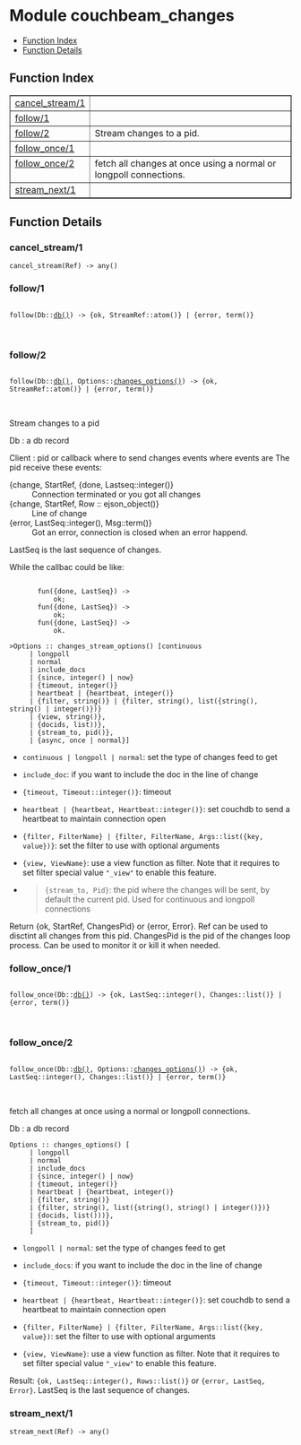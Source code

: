 

# Module couchbeam_changes #
* [Function Index](#index)
* [Function Details](#functions)


<a name="index"></a>

## Function Index ##


<table width="100%" border="1" cellspacing="0" cellpadding="2" summary="function index"><tr><td valign="top"><a href="#cancel_stream-1">cancel_stream/1</a></td><td></td></tr><tr><td valign="top"><a href="#follow-1">follow/1</a></td><td></td></tr><tr><td valign="top"><a href="#follow-2">follow/2</a></td><td>Stream changes to a pid.</td></tr><tr><td valign="top"><a href="#follow_once-1">follow_once/1</a></td><td></td></tr><tr><td valign="top"><a href="#follow_once-2">follow_once/2</a></td><td>fetch all changes at once using a normal or longpoll
connections.</td></tr><tr><td valign="top"><a href="#stream_next-1">stream_next/1</a></td><td></td></tr></table>


<a name="functions"></a>

## Function Details ##

<a name="cancel_stream-1"></a>

### cancel_stream/1 ###

`cancel_stream(Ref) -> any()`


<a name="follow-1"></a>

### follow/1 ###


<pre><code>
follow(Db::<a href="#type-db">db()</a>) -&gt; {ok, StreamRef::atom()} | {error, term()}
</code></pre>
<br />


<a name="follow-2"></a>

### follow/2 ###


<pre><code>
follow(Db::<a href="#type-db">db()</a>, Options::<a href="#type-changes_options">changes_options()</a>) -&gt; {ok, StreamRef::atom()} | {error, term()}
</code></pre>
<br />

Stream changes to a pid

Db : a db record


Client : pid  or callback where to send changes events where events are
The pid receive these events:



<dt>{change, StartRef, {done, Lastseq::integer()}</dt>




<dd>Connection terminated or you got all changes</dd>




<dt>{change, StartRef, Row :: ejson_object()}</dt>




<dd>Line of change</dd>




<dt>{error, LastSeq::integer(), Msg::term()}</dt>




<dd>Got an error, connection is closed when an error
happend.</dd>



LastSeq is the last sequence of changes.

While the callbac could be like:

```

       fun({done, LastSeq}) ->
           ok;
       fun({done, LastSeq}) ->
           ok;
       fun({done, LastSeq}) ->
           ok.
```



```
>Options :: changes_stream_options() [continuous
     | longpoll
     | normal
     | include_docs
     | {since, integer() | now}
     | {timeout, integer()}
     | heartbeat | {heartbeat, integer()}
     | {filter, string()} | {filter, string(), list({string(), string() | integer()})}
     | {view, string()},
     | {docids, list))},
     | {stream_to, pid()},
     | {async, once | normal}]
```



* `continuous | longpoll | normal`: set the type of changes
feed to get

* `include_doc`: if you want to include the doc in the line of
change

* `{timeout, Timeout::integer()}`: timeout

* `heartbeat | {heartbeat, Heartbeat::integer()}`: set couchdb
to send a heartbeat to maintain connection open

* `{filter, FilterName} | {filter, FilterName, Args::list({key,
value})}`: set the filter to use with optional arguments

* `{view, ViewName}`: use a view function as filter. Note
that it requires to set filter special value `"_view"`
to enable this feature.

* >`{stream_to, Pid}`: the pid where the changes will be sent,
by default the current pid. Used for continuous and longpoll
connections





 Return {ok, StartRef, ChangesPid} or {error, Error}. Ref can be
used to disctint all changes from this pid. ChangesPid is the pid of
the changes loop process. Can be used to monitor it or kill it
when needed.

<a name="follow_once-1"></a>

### follow_once/1 ###


<pre><code>
follow_once(Db::<a href="#type-db">db()</a>) -&gt; {ok, LastSeq::integer(), Changes::list()} | {error, term()}
</code></pre>
<br />


<a name="follow_once-2"></a>

### follow_once/2 ###


<pre><code>
follow_once(Db::<a href="#type-db">db()</a>, Options::<a href="#type-changes_options">changes_options()</a>) -&gt; {ok, LastSeq::integer(), Changes::list()} | {error, term()}
</code></pre>
<br />


fetch all changes at once using a normal or longpoll
connections.



Db : a db record



```
Options :: changes_options() [
     | longpoll
     | normal
     | include_docs
     | {since, integer() | now}
     | {timeout, integer()}
     | heartbeat | {heartbeat, integer()}
     | {filter, string()}
     | {filter, string(), list({string(), string() | integer()})}
     | {docids, list()))},
     | {stream_to, pid()}
     ]
```



* `longpoll | normal`: set the type of changes
feed to get

* `include_docs`: if you want to include the doc in the line of
change

* `{timeout, Timeout::integer()}`: timeout

* `heartbeat | {heartbeat, Heartbeat::integer()}`: set couchdb
to send a heartbeat to maintain connection open

* `{filter, FilterName} | {filter, FilterName, Args::list({key,
value})`: set the filter to use with optional arguments

* `{view, ViewName}`: use a view function as filter. Note
that it requires to set filter special value `"_view"`
to enable this feature.





Result: `{ok, LastSeq::integer(), Rows::list()}` or
`{error, LastSeq, Error}`. LastSeq is the last sequence of changes.

<a name="stream_next-1"></a>

### stream_next/1 ###

`stream_next(Ref) -> any()`


